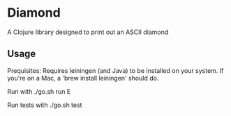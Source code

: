 # Diamond

A Clojure library designed to print out an ASCII diamond

## Usage

Prequisites: Requires leiningen (and Java) to be installed on your system. If you're on a Mac, a 'brew install leiningen' should do.

Run with
./go.sh run E

Run tests with
./go.sh test
